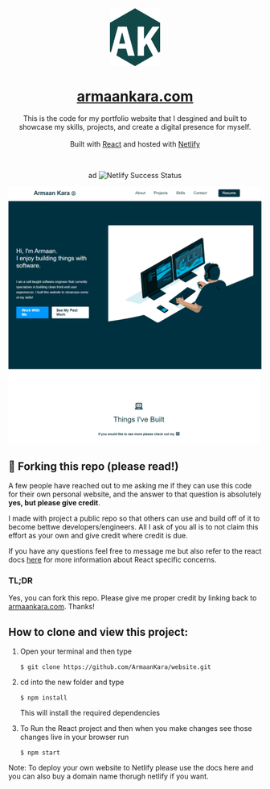 <div align="center">
  <img alt="Logo" src="https://raw.githubusercontent.com/bchiang7/v4/main/src/images/logo.png" width="100" />
</div>
<h1 align="center">
  <a href="https://armaankara.com" target="_blank">armaankara.com</a>
</h1>
<p align="center">
  This is the code for my portfolio website that I desgined and built to showcase my skills, projects, and create a digital presence for myself. 
  <br/>
  <br/>
  Built with <a href="https://www.reactjs.org/" target="_blank">React</a> and hosted with <a href="https://www.netlify.com/" target="_blank">Netlify</a>
</p>
<br/>
<p align="center">ad
    <img src="https://api.netlify.com/api/v1/badges/1963b488-7b78-48c9-9e2d-6fb5e47ab3af/deploy-status" alt="Netlify Success Status" />
  </a>
</p>

![Alt text](public\media\websiteScreenshot.png "Armaan Kara Website Screenshot")

## 🚨 Forking this repo (please read!)

A few people have reached out to me asking me if they can use this code for their own personal website, and the answer to that question is absolutely **yes, but please give credit**.

I made with project a public repo so that others can use and build off of it to become bettwe developers/engineers. All I ask of you all is to not claim this effort as your own and give credit where credit is due.

If you have any questions feel free to message me but also refer to the react docs <a href="https://reactjs.org">here</a> for more information about React specific concerns.

### TL;DR

Yes, you can fork this repo. Please give me proper credit by linking back to [armaankara.com](https://armaankara.com). Thanks!

## How to clone and view this project:

1. Open your terminal and then type
    ```
    $ git clone https://github.com/ArmaanKara/website.git
    ```
2. cd into the new folder and type

    ```
    $ npm install
    ```
    This will install the required dependencies
    
3. To Run the React project and then when you make changes see those changes live in your browser run

    ``` 
    $ npm start
    ```


Note: To deploy your own website to Netlify please use the <a herf="https://www.netlify.com/blog/2016/09/29/a-step-by-step-guide-deploying-on-netlify/"> docs </a> here and you can also buy a domain name thorugh netlify if you want.